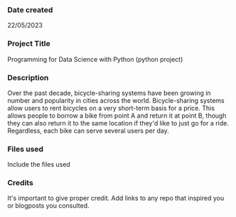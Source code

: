 ### Date created
22/05/2023

### Project Title
Programming for Data Science with Python (python project)

### Description
Over the past decade, bicycle-sharing systems have been growing in number and popularity in cities across the world. Bicycle-sharing systems allow users to rent bicycles on a very short-term basis for a price. This allows people to borrow a bike from point A and return it at point B, though they can also return it to the same location if they'd like to just go for a ride. Regardless, each bike can serve several users per day.

### Files used
Include the files used

### Credits
It's important to give proper credit. Add links to any repo that inspired you or blogposts you consulted.

